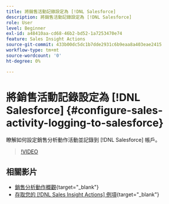 ```yaml
---
title: 將銷售活動記錄設定為 [!DNL Salesforce]
description: 將銷售活動記錄設定為 [!DNL Salesforce]
role: User
level: Beginner
exl-id: a48410aa-cd68-46b2-bd52-1a7253470e74
feature: Sales Insight Actions
source-git-commit: 433b00dc5dc1b7dde2931c6b9eaa8a403eae2415
workflow-type: tm+mt
source-wordcount: '0'
ht-degree: 0%

---
```


# 將銷售活動記錄設定為 [!DNL Salesforce] {#configure-sales-activity-logging-to-salesforce}

瞭解如何設定銷售分析動作活動並記錄到 [!DNL Salesforce] 帳戶。

>[!VIDEO](https://video.tv.adobe.com/v/340843/?quality=12&learn=on)

## 相關影片

* [銷售分析動作概觀](/help/sales-insight-actions/sales-insight-actions-overview.md){target="_blank"}
* [存取您的 [!DNL Sales Insight Actions] 例項](/help/sales-insight-actions/accessing-your-sales-insight-actions-instance.md){target="_blank"}
